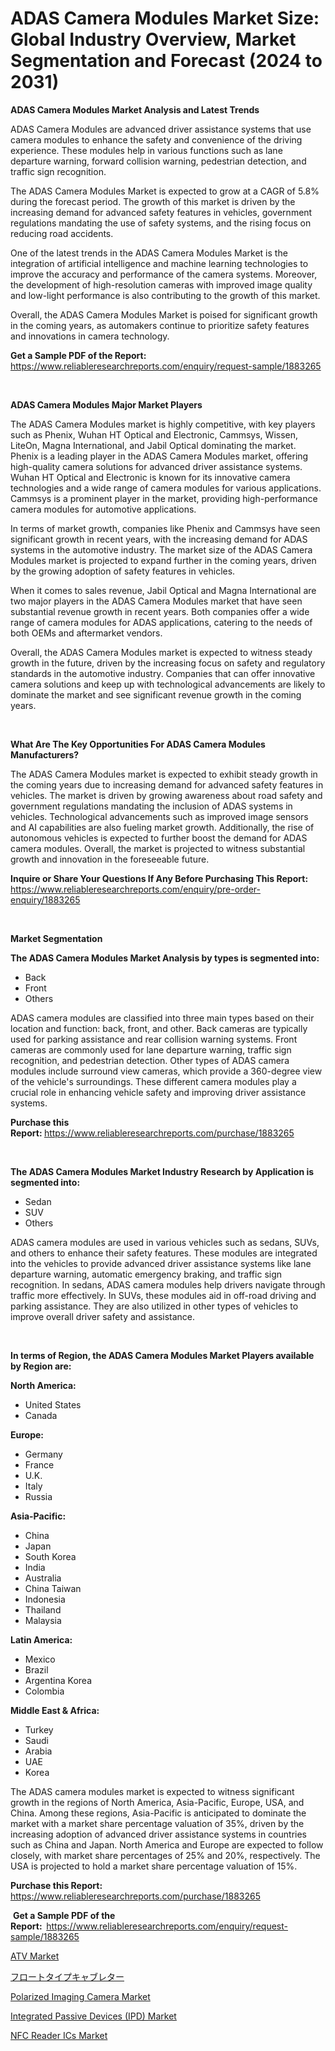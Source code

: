 <p><h1>ADAS Camera Modules Market Size: Global Industry Overview, Market Segmentation and Forecast (2024 to 2031)</h1></p><p><strong>ADAS Camera Modules Market Analysis and Latest Trends</strong></p>
<p><p>ADAS Camera Modules are advanced driver assistance systems that use camera modules to enhance the safety and convenience of the driving experience. These modules help in various functions such as lane departure warning, forward collision warning, pedestrian detection, and traffic sign recognition.</p><p>The ADAS Camera Modules Market is expected to grow at a CAGR of 5.8% during the forecast period. The growth of this market is driven by the increasing demand for advanced safety features in vehicles, government regulations mandating the use of safety systems, and the rising focus on reducing road accidents. </p><p>One of the latest trends in the ADAS Camera Modules Market is the integration of artificial intelligence and machine learning technologies to improve the accuracy and performance of the camera systems. Moreover, the development of high-resolution cameras with improved image quality and low-light performance is also contributing to the growth of this market.</p><p>Overall, the ADAS Camera Modules Market is poised for significant growth in the coming years, as automakers continue to prioritize safety features and innovations in camera technology.</p></p>
<p><strong>Get a Sample PDF of the Report:&nbsp;</strong> <a href="https://www.reliableresearchreports.com/enquiry/request-sample/1883265">https://www.reliableresearchreports.com/enquiry/request-sample/1883265</a></p>
<p>&nbsp;</p>
<p><strong>ADAS Camera Modules Major Market Players</strong></p>
<p><p>The ADAS Camera Modules market is highly competitive, with key players such as Phenix, Wuhan HT Optical and Electronic, Cammsys, Wissen, LiteOn, Magna International, and Jabil Optical dominating the market. Phenix is a leading player in the ADAS Camera Modules market, offering high-quality camera solutions for advanced driver assistance systems. Wuhan HT Optical and Electronic is known for its innovative camera technologies and a wide range of camera modules for various applications. Cammsys is a prominent player in the market, providing high-performance camera modules for automotive applications.</p><p>In terms of market growth, companies like Phenix and Cammsys have seen significant growth in recent years, with the increasing demand for ADAS systems in the automotive industry. The market size of the ADAS Camera Modules market is projected to expand further in the coming years, driven by the growing adoption of safety features in vehicles.</p><p>When it comes to sales revenue, Jabil Optical and Magna International are two major players in the ADAS Camera Modules market that have seen substantial revenue growth in recent years. Both companies offer a wide range of camera modules for ADAS applications, catering to the needs of both OEMs and aftermarket vendors.</p><p>Overall, the ADAS Camera Modules market is expected to witness steady growth in the future, driven by the increasing focus on safety and regulatory standards in the automotive industry. Companies that can offer innovative camera solutions and keep up with technological advancements are likely to dominate the market and see significant revenue growth in the coming years.</p></p>
<p>&nbsp;</p>
<p><strong>What Are The Key Opportunities For ADAS Camera Modules Manufacturers?</strong></p>
<p><p>The ADAS Camera Modules market is expected to exhibit steady growth in the coming years due to increasing demand for advanced safety features in vehicles. The market is driven by growing awareness about road safety and government regulations mandating the inclusion of ADAS systems in vehicles. Technological advancements such as improved image sensors and AI capabilities are also fueling market growth. Additionally, the rise of autonomous vehicles is expected to further boost the demand for ADAS camera modules. Overall, the market is projected to witness substantial growth and innovation in the foreseeable future.</p></p>
<p><strong>Inquire or Share Your Questions If Any Before Purchasing This Report:</strong> <a href="https://www.reliableresearchreports.com/enquiry/pre-order-enquiry/1883265">https://www.reliableresearchreports.com/enquiry/pre-order-enquiry/1883265</a></p>
<p>&nbsp;</p>
<p><strong>Market Segmentation</strong></p>
<p><strong>The ADAS Camera Modules Market Analysis by types is segmented into:</strong></p>
<p><ul><li>Back</li><li>Front</li><li>Others</li></ul></p>
<p><p>ADAS camera modules are classified into three main types based on their location and function: back, front, and other. Back cameras are typically used for parking assistance and rear collision warning systems. Front cameras are commonly used for lane departure warning, traffic sign recognition, and pedestrian detection. Other types of ADAS camera modules include surround view cameras, which provide a 360-degree view of the vehicle's surroundings. These different camera modules play a crucial role in enhancing vehicle safety and improving driver assistance systems.</p></p>
<p><strong>Purchase this Report:&nbsp;</strong><a href="https://www.reliableresearchreports.com/purchase/1883265">https://www.reliableresearchreports.com/purchase/1883265</a></p>
<p>&nbsp;</p>
<p><strong>The ADAS Camera Modules Market Industry Research by Application is segmented into:</strong></p>
<p><ul><li>Sedan</li><li>SUV</li><li>Others</li></ul></p>
<p><p>ADAS camera modules are used in various vehicles such as sedans, SUVs, and others to enhance their safety features. These modules are integrated into the vehicles to provide advanced driver assistance systems like lane departure warning, automatic emergency braking, and traffic sign recognition. In sedans, ADAS camera modules help drivers navigate through traffic more effectively. In SUVs, these modules aid in off-road driving and parking assistance. They are also utilized in other types of vehicles to improve overall driver safety and assistance.</p></p>
<p>&nbsp;</p>
<p><strong>In terms of Region, the ADAS Camera Modules Market Players available by Region are:</strong></p>
<p>
    <p> <strong> North America: </strong>
        <ul>
            <li>United States</li>
            <li>Canada</li>
        </ul>
        </p> 
    <p> <strong> Europe: </strong>
        <ul>
            <li>Germany</li>
            <li>France</li>
            <li>U.K.</li>
            <li>Italy</li>
            <li>Russia</li>
        </ul>
        </p> 
    <p> <strong> Asia-Pacific: </strong>
        <ul>
            <li>China</li>
            <li>Japan</li>
            <li>South Korea</li>
            <li>India</li>
            <li>Australia</li>
            <li>China Taiwan</li>
            <li>Indonesia</li>
            <li>Thailand</li>
            <li>Malaysia</li>
        </ul>
        </p> 
    <p> <strong> Latin America: </strong>
        <ul>
            <li>Mexico</li>
            <li>Brazil</li>
            <li>Argentina Korea</li>
            <li>Colombia</li>
        </ul>
        </p> 
    <p> <strong> Middle East & Africa: </strong>
        <ul>
            <li>Turkey</li>
            <li>Saudi</li>
            <li>Arabia</li>
            <li>UAE</li>
            <li>Korea</li>
        </ul>
    </p>
    </p>
<p><p>The ADAS camera modules market is expected to witness significant growth in the regions of North America, Asia-Pacific, Europe, USA, and China. Among these regions, Asia-Pacific is anticipated to dominate the market with a market share percentage valuation of 35%, driven by the increasing adoption of advanced driver assistance systems in countries such as China and Japan. North America and Europe are expected to follow closely, with market share percentages of 25% and 20%, respectively. The USA is projected to hold a market share percentage valuation of 15%.</p></p>
<p><strong>Purchase this Report: </strong><a href="https://www.reliableresearchreports.com/purchase/1883265">https://www.reliableresearchreports.com/purchase/1883265</a></p>
<p>&nbsp;<strong>Get a Sample PDF of the Report:&nbsp;&nbsp;</strong><a href="https://www.reliableresearchreports.com/enquiry/request-sample/1883265">https://www.reliableresearchreports.com/enquiry/request-sample/1883265</a></p>
<p><strong></strong></p>
<p><p><a href="https://issuu.com/reportprime-2/docs/atv-market-size-2030.pptx">ATV Market</a></p><p><a href="https://github.com/cbigkbh02719/Market-Research-Report-List-1/blob/main/425987513911.md">フロートタイプキャブレター</a></p><p><a href="https://github.com/shotows/Market-Research-Report-List-2/blob/main/polarized-imaging-camera-market.md">Polarized Imaging Camera Market</a></p><p><a href="https://www.linkedin.com/pulse/integrated-passive-devices-ipd-market-research-report-w9cjf?trackingId=xX%2FXQcTNxcwBElwq4eicLg%3D%3D">Integrated Passive Devices (IPD) Market</a></p><p><a href="https://github.com/beatblasta/Market-Research-Report-List-2/blob/main/nfc-reader-ics-market.md">NFC Reader ICs Market</a></p></p>